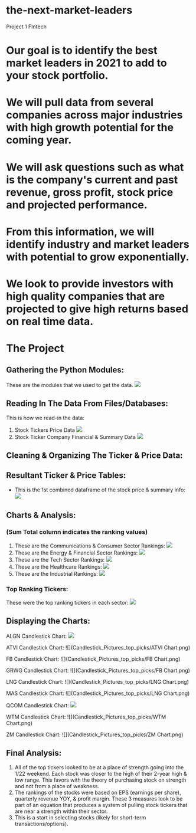 # the-next-market-leaders
Project 1 FIntech 
# Our goal is to identify the best market leaders in 2021 to add to your stock portfolio. 
# We will pull data from several companies across major industries with high growth potential for the coming year.
# We will ask questions such as what is the company's current and past revenue, gross profit, stock price and projected performance.
# From this information, we will identify industry and market leaders with potential to grow exponentially. 
# We look to provide investors with high quality companies that are projected to give high returns based on real time data.


# The Project
## Gathering the Python Modules:
These are the modules that we used to get the data.
![](python_imports2.png) 

## Reading In The Data From Files/Databases:
This is how we read-in the data:
1. Stock Tickers Price Data
![](get_ticker_code.png)
2. Stock Ticker Company Financial & Summary Data
![](get_summary_code.png)
## Cleaning & Organizing The Ticker & Price Data:

## Resultant Ticker & Price Tables:
- This is the 1st combined dataframe of the stock price & summary info:
![](Unique_Summary_Table_DF.png)

## Charts & Analysis:
### (Sum Total column indicates the ranking values)
1. These are the Communications & Consumer Sector Rankings:
![](Rank_Tables_1.png)
2. These are the Energy & Financial Sector Rankings:
![](Rank_Tables_2.png)
3. These are the Tech Sector Rankings:
![](Tech_Sector_Rankings.png)
4. These are the Healthcare Rankings:
![](Healthcare_Ticker_Rankings.png)
5. These are the Industrial Rankings:
![](Industrial_Ticker_Rankings.png)

### Top Ranking Tickers:
These were the top ranking tickers in each sector:
![](Top_Ticker_Picks.png)

## Displaying the Charts:

ALGN Candlestick Chart:
![](ALGN_Chart.png)

ATVI Candlestick Chart:
![](Candlestick_Pictures_top_picks/ATVI Chart.png)

FB Candlestick Chart:
![](Candlestick_Pictures_top_picks/FB Chart.png)

GRWG Candlestick Chart:
![](Candlestick_Pictures_top_picks/FB Chart.png)

LNG Candlestick Chart:
![](Candlestick_Pictures_top_picks/LNG Chart.png)

MAS Candlestick Chart:
![](Candlestick_Pictures_top_picks/LNG Chart.png)

QCOM Candlestick Chart:
![](QCOM_candlestick.png)

WTM Candlestick Chart:
![](Candlestick_Pictures_top_picks/WTM Chart.png)

ZM Candlestick Chart:
![](Candlestick_Pictures_top_picks/ZM Chart.png)

## Final Analysis:
1. All of the top tickers looked to be at a place of strength going into the 1/22 weekend. Each stock was closer to the high of their 2-year high & low range. This favors with the theory of purchasing stock on strength and not from a place of weakness.
2. The rankings of the stocks were based on EPS (earnings per share), quarterly revenue YOY, & profit margin. These 3 measures look to be part of an equation that produces a system of pulling stock tickers that are near a strength within their sector.
3. This is a start in selecting stocks (likely for short-term transactions/options).

